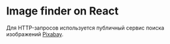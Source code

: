 # Image finder on React

Для HTTP-запросов используется публичный сервис поиска изображений
[Pixabay](https://pixabay.com/api/docs/).
